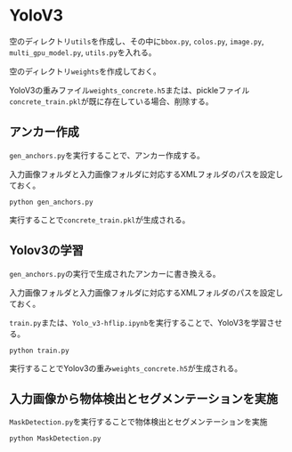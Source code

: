 # YoloV3

空のディレクトリ`utils`を作成し、その中に`bbox.py`, `colos.py`, `image.py`, `multi_gpu_model.py`, `utils.py`を入れる。

空のディレクトリ`weights`を作成しておく。

YoloV3の重みファイル`weights_concrete.h5`または、pickleファイル`concrete_train.pkl`が既に存在している場合、削除する。

## アンカー作成
`gen_anchors.py`を実行することで、アンカー作成する。

入力画像フォルダと入力画像フォルダに対応するXMLフォルダのパスを設定しておく。

`python gen_anchors.py`

実行することで`concrete_train.pkl`が生成される。

## Yolov3の学習
`gen_anchors.py`の実行で生成されたアンカーに書き換える。

入力画像フォルダと入力画像フォルダに対応するXMLフォルダのパスを設定しておく。

`train.py`または、`Yolo_v3-hflip.ipynb`を実行することで、YoloV3を学習させる。

`python train.py`

実行することでYolov3の重み`weights_concrete.h5`が生成される。

## 入力画像から物体検出とセグメンテーションを実施
`MaskDetection.py`を実行することで物体検出とセグメンテーションを実施

`python MaskDetection.py`
